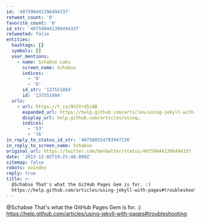 ```yaml
---
id: '407590441396494337'
retweet_count: '0'
favorite_count: '0'
id_str: '407590441396494337'
retweeted: false
entities:
  hashtags: []
  symbols: []
  user_mentions:
    - name: Schabse Laks
      screen_name: Schabse
      indices:
        - '0'
        - '8'
      id_str: '137551884'
      id: '137551884'
  urls:
    - url: https://t.co/9CCVrd5jAB
      expanded_url: https://help.github.com/articles/using-jekyll-with-pages#troubleshooting
      display_url: help.github.com/articles/using…
      indices:
        - '53'
        - '76'
in_reply_to_status_id_str: '407588554793947136'
in_reply_to_screen_name: Schabse
original_url: https://twitter.com/benbalter/status/407590441396494337
date: '2013-12-02T19:21:48.000Z'
sitemap: false
robots: noindex
reply: true
title: >-
  @Schabse That's what the GitHub Pages Gem is for. :)
  https://help.github.com/articles/using-jekyll-with-pages#troubleshooting
---
```


@Schabse That's what the GitHub Pages Gem is for. :) https://help.github.com/articles/using-jekyll-with-pages#troubleshooting